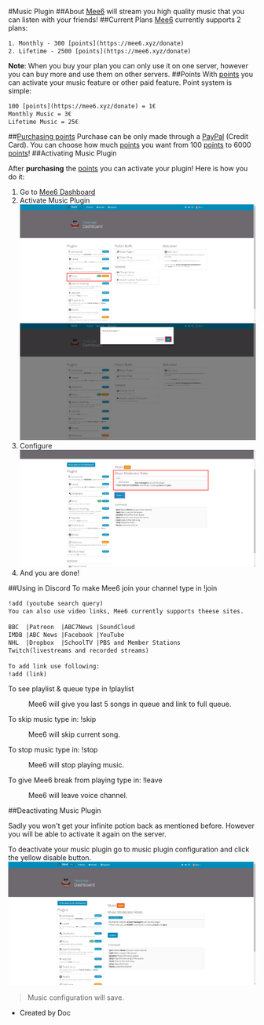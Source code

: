 #Music Plugin
##About
[Mee6](https://mee6.xyz/) will stream you high quality music that you can listen with your friends!
##Current Plans
[Mee6](https://mee6.xyz/) currently supports 2 plans:

    1. Monthly - 300 [points](https://mee6.xyz/donate)
    2. Lifetime - 2500 [points](https://mee6.xyz/donate)

**Note**: When you buy your plan you can only use it on one server, however you can buy more and use them on other servers. 
##Points
With [points](https://mee6.xyz/donate) you can activate your music feature or other paid feature. Point system is simple:

    100 [points](https://mee6.xyz/donate) = 1€
    Monthly Music = 3€
    Lifetime Music = 25€ 
##[Purchasing points](https://mee6.xyz/donate)
Purchase can be only made through a [PayPal](https://www.paypal.com/) (Credit Card). You can choose how much [points](https://mee6.xyz/donate) you want from 100 [points](https://mee6.xyz/donate) to 6000 [points](https://mee6.xyz/donate)!
##Activating Music Plugin

After **purchasing** the [points](https://mee6.xyz/donate) you can activate your plugin!
Here is how you do it:

 1. Go to [Mee6 Dashboard](https://mee6.xyz/servers)
 2. Activate Music Plugin
![Mee6 Dashboard](docs/pics/RuZ3JWD%5B1%5D.png?raw=true)
![Mee6](docs/pics/IY8R1ra%5B1%5D.png?raw=true)
 3. Configure
![Mee6](docs/pics/GnK7rcY%5B1%5D.png?raw=true)
 4. And you are done!

##Using in Discord
To make Mee6 join your channel type in !join

    !add (youtube search query)
    You can also use video links, Mee6 currently supports theese sites.
    
	BBC  |Patreon  |ABC7News |SoundCloud
	IMDB |ABC News |Facebook |YouTube
	NHL  |Dropbox  |SchoolTV |PBS and Member Stations
	Twitch(livestreams and recorded streams)
	
    To add link use following:
    !add (link)

<p>To see playlist & queue type in !playlist</p>
<p>⠀⠀⠀⠀Mee6 will give you last 5 songs in queue and link to full queue.</p>
<p>To skip music type in: !skip</p>
<p>⠀⠀⠀⠀Mee6 will skip current song.</p>
<p>To stop music type in: !stop</p>
<p>⠀⠀⠀⠀Mee6 will stop playing music.</p>
<p>To give Mee6 break from playing type in: !leave</p>
<p>⠀⠀⠀⠀Mee6 will leave voice channel.</p>
##Deactivating Music Plugin</p>
Sadly you won't get your infinite potion back as mentioned before. However you will be able to activate it again on the server.

To deactivate your music plugin go to music plugin configuration and click the yellow disable button.
![Mee6](/docs/pics/2S1nYTb%5B1%5D.png?raw=true)

> Music configuration will save.




 - Created by Doc

